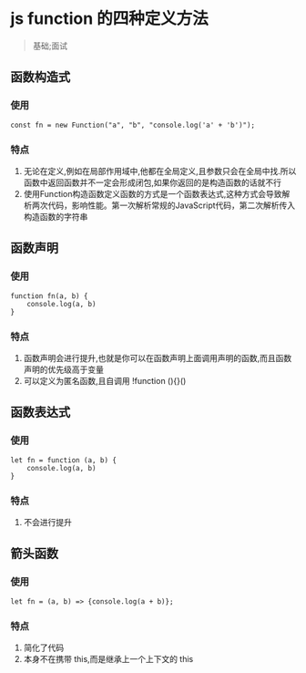 
# js function 的四种定义方法
> 基础;面试

## 函数构造式

### 使用

```
const fn = new Function("a", "b", "console.log('a' + 'b')");
```

### 特点
1. 无论在定义,例如在局部作用域中,他都在全局定义,且参数只会在全局中找.所以函数中返回函数并不一定会形成闭包,如果你返回的是构造函数的话就不行
2. 使用Function构造函数定义函数的方式是一个函数表达式,这种方式会导致解析两次代码，影响性能。第一次解析常规的JavaScript代码，第二次解析传入构造函数的字符串

## 函数声明

### 使用

```
function fn(a, b) {
    console.log(a, b)
}
```

### 特点
1. 函数声明会进行提升,也就是你可以在函数声明上面调用声明的函数,而且函数声明的优先级高于变量
2. 可以定义为匿名函数,且自调用 !function (){}()


## 函数表达式

### 使用

```
let fn = function (a, b) {
    console.log(a, b)
}
```

### 特点
1. 不会进行提升

## 箭头函数

### 使用

```
let fn = (a, b) => {console.log(a + b)};
```

### 特点
1. 简化了代码
2. 本身不在携带 this,而是继承上一个上下文的 this